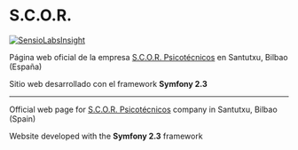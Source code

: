 # S.C.O.R.
[![SensioLabsInsight](https://insight.sensiolabs.com/projects/fd05f11a-5cab-4b7a-8f00-50e9491abf1d/small.png)](https://insight.sensiolabs.com/projects/fd05f11a-5cab-4b7a-8f00-50e9491abf1d)

Página web oficial de la empresa [S.C.O.R. Psicotécnicos](http://www.scorsantutxu.com) en Santutxu, Bilbao (España)

Sitio web desarrollado con el framework **Symfony 2.3**

- - -

Official web page for [S.C.O.R. Psicotécnicos](http://www.scorsantutxu.com) company in Santutxu, Bilbao (Spain)

Website developed with the **Symfony 2.3** framework
